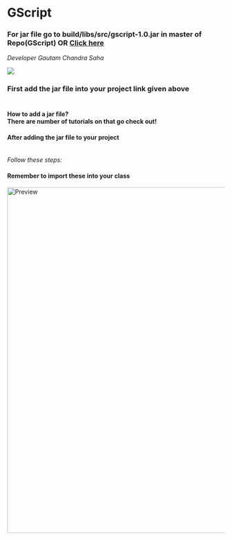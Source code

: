 # GScript

<h3>For jar file go to build/libs/src/gscript-1.0.jar in master of Repo(GScript) <span> OR </span><a href='https://github.com/DevGautam2000/GScript/raw/master/build/libs/gscript-1.0.jar'>Click here</a></h3>

<em>Developer Gautam Chandra Saha</em>

[![](https://jitpack.io/v/DevGautam2000/GScript.svg)](https://jitpack.io/#DevGautam2000/GScript)

<h3>First add the jar file into your project link given above<br><br>
  <h4>How to add a jar file?<br>There are number of tutorials on that go check out!</h4></h3>

<h4>After adding the jar file to your project</h4><br><em>Follow these steps: </em>
<h4>Remember to import these into your class</h4>
<img src="https://raw.github.com/DevGautam2000/GScript/master/images/HelloW.png"  alt="Preview" width=800><br>
